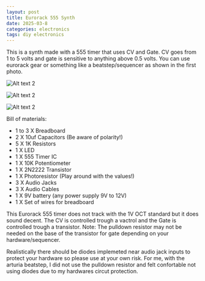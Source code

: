 ```yaml
---
layout: post
title: Eurorack 555 Synth
date: 2025-03-8
categories: electronics
tags: diy electronics
---
```

This is a synth made with a 555 timer that uses CV and Gate. CV goes from 1 to 5 volts and gate is sensitive to anything above 0.5 volts. 
You can use eurorack gear or something like a beatstep/sequencer as shown in the first photo.

![Alt text 2](https://32bitwave.github.io/32bitcoffee/images/Euro555Pic.JPG) 

![Alt text 2](https://32bitwave.github.io/32bitcoffee/images/555withCVandGate.png) 

![Alt text 2](https://32bitwave.github.io/32bitcoffee/images/555withCVandGate2.png) 

Bill of materials:
* 1 to 3 X Breadboard
* 2 X 10uf Capacitors (Be aware of polarity!)
* 5 X 1K Resistors
* 1 X LED
* 1 X 555 Timer IC
* 1 X 10K Potentiometer
* 1 X 2N2222 Transistor
* 1 X Photoresistor (Play around with the values!)
* 3 X Audio Jacks
* 3 X Audio Cables
* 1 X 9V battery (any power supply 9V to 12V)
* 1 X Set of wires for breadboard

This Eurorack 555 timer does not track with the 1V OCT standard but it does sound decent. The CV is controlled trough a vactrol and the Gate is controlled trough a transistor. Note: The pulldown resistor may not be needed on the base of the transistor for gate depending on your hardware/sequencer.

Realistically there should be diodes implemeted near audio jack inputs to protect your hardware so please use at your own risk. For me, with the arturia beatstep, I did not use the pulldown resistor and felt confortable not using diodes due to my hardwares circut protection.
